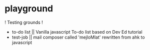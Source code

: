 # playground
<p> ! Testing grounds ! 
  <ul>
    <li>to-do list || Vanilla javascript To-do list based on Dev Ed tutorial
     <li>test-job || mail composer called 'mejloMlat' rewritten from ahk to javascript 
